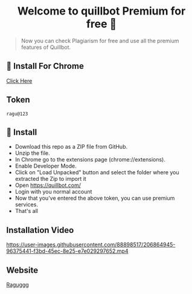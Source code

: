<h1 align="center">Welcome to quillbot Premium for free 👋</h1>

> Now you can check Plagiarism for free and use all the premium features of Quillbot.
## 🚀 Install For Chrome
  <a href="https://github.com/Raguggg/quillbot-premium-for-free/archive/refs/heads/main.zip" target="_blank">
    Click Here
  </a>
  
## Token
```
ragu@123
```

## 🚀 Install
<ul>
  <li> Download this repo as a ZIP file from GitHub.</li>
  <li> Unzip the file.</li>
  <li> In Chrome go to the extensions page (chrome://extensions).</li>
  <li> Enable Developer Mode.</li>
  <li> Click on "Load Unpacked" button and select the folder where you extracted the Zip to import it</li>
  <li> Open <a href='https://quillbot.com/'>https://quillbot.com/</a> </li>
  <li> Login with you normal account </li>
  <li> Now that you've entered the above token, you can use premium services.</li>
  <li>That's all</li>
</ul>

## Installation Video


https://user-images.githubusercontent.com/88898517/206864945-96375441-f3bd-45ec-8e25-e7e029297652.mp4

## Website
 <a href = "raguggg.github.io" target="_blank">Raguggg</a>
